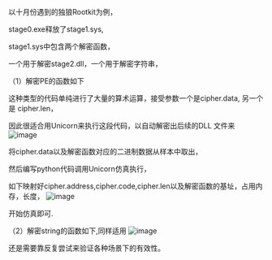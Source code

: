 


以十月份遇到的独狼Rootkit为例，

stage0.exe释放了stage1.sys,

stage1.sys中包含两个解密函数，

一个用于解密stage2.dll，一个用于解密字符串，



（1）解密PE的函数如下

这种类型的代码单纯进行了大量的算术运算，接受参数一个是cipher.data, 另一个是 cipher.len，

因此很适合用Unicorn来执行这段代码，以自动解密出后续的DLL 文件来
![image](https://github.com/WHOLETTHEDOG-OUT/MalwareAnalysisSkills/blob/main/1.Unicorn%E5%9C%A8%E6%A0%B7%E6%9C%AC%E5%88%86%E6%9E%90%E7%8B%AC%E7%8B%BCRootkit%E6%97%B6%E7%9A%84%E5%BA%94%E7%94%A8/img/DecryptFunc.code.png)


将cipher.data以及解密函数对应的二进制数据从样本中取出，

然后编写python代码调用Unicorn仿真执行，

如下映射好cipher.address,cipher.code,cipher.len以及解密函数的基址，占用内存，长度，
![image](https://github.com/WHOLETTHEDOG-OUT/MalwareAnalysisSkills/blob/main/1.Unicorn%E5%9C%A8%E6%A0%B7%E6%9C%AC%E5%88%86%E6%9E%90%E7%8B%AC%E7%8B%BCRootkit%E6%97%B6%E7%9A%84%E5%BA%94%E7%94%A8/img/DecryptPE.png)

开始仿真即可.


（2）解密string的函数如下,同样适用
![image](https://github.com/WHOLETTHEDOG-OUT/MalwareAnalysisSkills/blob/main/1.Unicorn%E5%9C%A8%E6%A0%B7%E6%9C%AC%E5%88%86%E6%9E%90%E7%8B%AC%E7%8B%BCRootkit%E6%97%B6%E7%9A%84%E5%BA%94%E7%94%A8/img/DecryptStringCode.png)








还是需要靠反复尝试来验证各种场景下的有效性。




